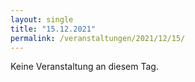 ```yaml
---
layout: single
title: "15.12.2021"
permalink: /veranstaltungen/2021/12/15/
---
```


Keine Veranstaltung an diesem Tag.
